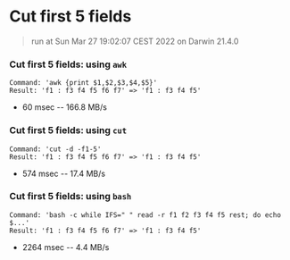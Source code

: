 # Cut first 5 fields
 
> run at Sun Mar 27 19:02:07 CEST 2022 on Darwin 21.4.0
 
### Cut first 5 fields: using `awk`
```
Command: 'awk {print $1,$2,$3,$4,$5}'
Result: 'f1 : f3 f4 f5 f6 f7' => 'f1 : f3 f4 f5'
```
* 60 msec -- 166.8 MB/s
 
### Cut first 5 fields: using `cut`
```
Command: 'cut -d -f1-5'
Result: 'f1 : f3 f4 f5 f6 f7' => 'f1 : f3 f4 f5'
```
* 574 msec -- 17.4 MB/s
 
### Cut first 5 fields: using `bash`
```
Command: 'bash -c while IFS=" " read -r f1 f2 f3 f4 f5 rest; do echo $...'
Result: 'f1 : f3 f4 f5 f6 f7' => 'f1 : f3 f4 f5'
```
* 2264 msec -- 4.4 MB/s
 
